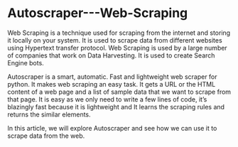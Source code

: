 # Autoscraper---Web-Scraping

Web Scraping is a technique used for scraping from the internet and storing it locally on your system. It is used to scrape data from different websites using Hypertext transfer protocol. Web Scraping is used by a large number of companies that work on Data Harvesting. It is used to create Search Engine bots. 

Autoscraper is a smart, automatic. Fast and lightweight web scraper for python. It makes web scraping an easy task. It gets a URL or the HTML content of a web page and a list of sample data that we want to scrape from that page. It is easy as we only need to write a few lines of code, it’s blazingly fast because it is lightweight and It learns the scraping rules and returns the similar elements.

In this article, we will explore Autoscraper and see how we can use it to scrape data from the web.
